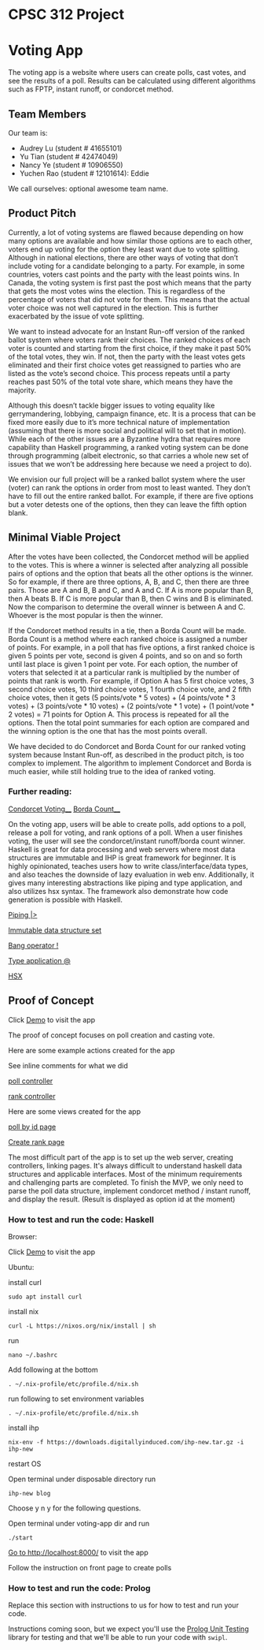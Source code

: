 # CPSC 312 Project

# Voting App

The voting app is a website where users can create polls, cast votes, and see the results of a poll. Results can be calculated using different algorithms such as FPTP, instant runoff, or condorcet method.


## Team Members

Our team is:

+ Audrey Lu (student # 41655101)
+ Yu Tian (student # 42474049)
+ Nancy Ye (student # 10906550)
+ Yuchen Rao  (student # 12101614): Eddie

We call ourselves: optional awesome team name.

## Product Pitch

Currently, a lot of voting systems are flawed because depending on how many options are available and how similar those options are to each other, voters end up voting for the option they least want due to vote splitting. Although in national elections, there are other ways of voting that don’t include voting for a candidate belonging to a party. For example, in some countries, voters cast points and the party with the least points wins. In Canada, the voting system is first past the post which means that the party that gets the most votes wins the election. This is regardless of the percentage of voters that did not vote for them. This means that the actual voter choice was not well captured in the election. This is further exacerbated by the issue of vote splitting.

We want to instead advocate for an Instant Run-off version of the ranked ballot system where voters rank their choices. The ranked choices of each voter is counted and starting from the first choice, if they make it past 50% of the total votes, they win. If not, then the party with the least votes gets eliminated and their first choice votes get reassigned to parties who are listed as the vote’s second choice. This process repeats until a party reaches past 50% of the total vote share, which means they have the majority.

Although this doesn’t tackle bigger issues to voting equality like gerrymandering, lobbying, campaign finance, etc. It is a process that can be fixed more easily due to it’s more technical nature of implementation (assuming that there is more social and political will to set that in motion). While each of the other issues are a Byzantine hydra that requires more capability than Haskell programming, a ranked voting system can be done through programming (albeit electronic, so that carries a whole new set of issues that we won’t be addressing here because we need a project to do).

We envision our full project will be a ranked ballot system where the user (voter) can rank the options in order from most to least wanted. They don’t have to fill out the entire ranked ballot. For example, if there are five options but a voter detests one of the options, then they can leave the fifth option blank.

## Minimal Viable Project

After the votes have been collected, the Condorcet method will be applied to the votes. This is where a winner is selected after analyzing all possible pairs of options and the option that beats all the other options is the winner. So for example, if there are three options, A, B, and C, then there are three pairs. Those are A and B, B and C, and A and C. If A is more popular than B, then A beats B. If C is more popular than B, then C wins and B is eliminated. Now the comparison to determine the overall winner is between A and C. Whoever is the most popular is then the winner. 

If the Condorcet method results in a tie, then a Borda Count will be made. Borda Count is a method where each ranked choice is assigned a number of points. For example, in a poll that has five options, a first ranked choice is given 5 points per vote, second is given 4 points, and so on and so forth until last place is given 1 point per vote. For each option, the number of voters that selected it at a particular rank is multiplied by the number of points that rank is worth. For example, if Option A has 5 first choice votes, 3 second choice votes, 10 third choice votes, 1 fourth choice vote, and 2 fifth choice votes, then it gets (5 points/vote * 5 votes) + (4 points/vote * 3 votes) + (3 points/vote * 10 votes) + (2 points/vote * 1 vote) + (1 point/vote * 2 votes) = 71 points for Option A. This process is repeated for all the options. Then the total point summaries for each option are compared and the winning option is the one that has the most points overall. 

We have decided to do Condorcet and Borda Count for our ranked voting system because Instant Run-off, as described in the product pitch, is too complex to implement. The algorithm to implement Condorcet and Borda is much easier, while still holding true to the idea of ranked voting. 

### Further reading: 
[Condorcet Voting__](https://www.opavote.com/methods/condorcet-voting)
[Borda Count__](https://www2.math.upenn.edu/~deturck/m170/wk10/lecture/vote2.html) 

On the voting app, users will be able to create polls, add options to a poll, release a poll for voting, and rank options of a poll. When a user finishes voting, the user will see the condorcet/instant runoff/borda count winner.
Haskell is great for data processing and web servers where most data structures are immutable and IHP is great framework for beginner. It is highly opinionated, teaches users how to write class/interface/data types, and also teaches the downside of lazy evaluation in web env. Additionally, it gives many interesting abstractions like piping and type application, and also utilizes hsx syntax. The framework also demonstrate how code generation is possible with Haskell.

[Piping |>](https://github.com/JimmyRowland/votingApp/blob/99454c306784af2721bd9e65d23c63170f635f65/voting-app/Web/Controller/Polls.hs#L24-L26)

[Immutable data structure set](https://github.com/JimmyRowland/votingApp/blob/99454c306784af2721bd9e65d23c63170f635f65/voting-app/Web/Controller/Ranks.hs#L15-L16)

[Bang operator !](https://github.com/JimmyRowland/votingApp/blob/99454c306784af2721bd9e65d23c63170f635f65/voting-app/Web/Types.hs#L15)

[Type application @](https://github.com/JimmyRowland/votingApp/blob/99454c306784af2721bd9e65d23c63170f635f65/voting-app/Web/Controller/Ranks.hs#L69-L70)

[HSX](https://github.com/JimmyRowland/votingApp/blob/99454c306784af2721bd9e65d23c63170f635f65/voting-app/Web/View/Polls/Show.hs#L6-L25)

## Proof of Concept

Click [Demo](https://onwnaiaphfjekhzifptgaqlfzzkdjsji.ihpapp.com/) to visit the app

The proof of concept focuses on poll creation and casting vote.

Here are some example actions created for the app

See inline comments for what we did

[poll controller](https://github.students.cs.ubc.ca/tfoolery/CPSC-312-project/blob/7d8cce64f5b58f1764af4af494950a0d2b8597eb/voting-app/Web/Controller/Polls.hs#L21-L32)

[rank controller](https://github.students.cs.ubc.ca/tfoolery/CPSC-312-project/blob/7d8cce64f5b58f1764af4af494950a0d2b8597eb/voting-app/Web/Controller/Ranks.hs#L10-L30)

Here are some views created for the app

[poll by id page](https://github.students.cs.ubc.ca/tfoolery/CPSC-312-project/blob/7d8cce64f5b58f1764af4af494950a0d2b8597eb/voting-app/Web/View/Polls/Show.hs#L6-L45)

[Create rank page](https://github.students.cs.ubc.ca/tfoolery/CPSC-312-project/blob/7d8cce64f5b58f1764af4af494950a0d2b8597eb/voting-app/Web/View/Ranks/New.hs#L1-L31)

The most difficult part of the app is to set up the web server, creating controllers, linking pages.
It's always difficult to understand haskell data structures and applicable interfaces.
Most of the minimum requirements and challenging parts are completed. To finish the MVP, we only need to parse the poll data structure, implement condorcet method / instant runoff, and display the result.
(Result is displayed as option id at the moment)

### How to test and run the code: Haskell

Browser:

Click [Demo](https://onwnaiaphfjekhzifptgaqlfzzkdjsji.ihpapp.com/) to visit the app

Ubuntu:

install curl

```
sudo apt install curl
```

install nix

```
curl -L https://nixos.org/nix/install | sh
```

run

```
nano ~/.bashrc
```

Add following at the bottom

```
. ~/.nix-profile/etc/profile.d/nix.sh
```

run following to set environment variables
```
. ~/.nix-profile/etc/profile.d/nix.sh
```

install ihp
```
nix-env -f https://downloads.digitallyinduced.com/ihp-new.tar.gz -i ihp-new
```

restart OS

Open terminal under disposable directory run

```
ihp-new blog
```

Choose y n y for the following questions.



Open terminal under voting-app dir and run
```
./start
```

[Go to http://localhost:8000/](http://localhost:8000/) to visit the app

Follow the instruction on front page to create polls

### How to test and run the code: Prolog

Replace this section with instructions to us for how to test and run your code.

Instructions coming soon, but we expect you'll use the [Prolog Unit Testing](https://www.swi-prolog.org/pldoc/doc_for?object=section(%27packages/plunit.html%27)) library for testing and that we'll be able to run your code with `swipl`.

